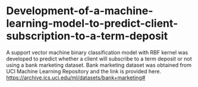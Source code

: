 # Development-of-a-machine-learning-model-to-predict-client-subscription-to-a-term-deposit
A support vector machine binary classification model with RBF kernel was developed to predict whether a client will subscribe to a term deposit or not using a bank marketing dataset.
Bank marketing dataset was obtained from UCI Machine Learning Repository and the link is provided here. https://archive.ics.uci.edu/ml/datasets/bank+marketing#

